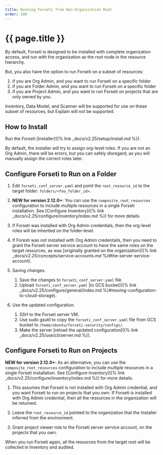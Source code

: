 ```yaml
---
title: Running Forseti from Non-Organization Root
order: 100
---
```


# {{ page.title }}

By default, Forseti is designed to be installed with complete
organization access, and run with the organization as the root node in the
resource hierarchy.

But, you also have the option to run Forseti on a subset of resources:
1. if you are Org Admin, and you want to run Forseti on a specific folder
1. if you are Folder Admin, and you want to run Forseti on a specific folder
1. if you are Project Admin, and you want to run Forseti on projects
that are only owned by you.

Inventory, Data Model, and Scanner will be supported for use on these subset
of resources, but Explain will not be supported.

## How to Install

Run the Forseti [Installer]({% link _docs/v2.25/setup/install.md %}).

By default, the installer will try to assign org-level roles. If you are not
an Org Admin, there will be errors, but you can safely disregard, as you will
manually assign the correct roles later.

## Configure Forseti to Run on a Folder

1. Edit `forseti_conf_server.yaml` and point the `root_resource_id`
to the target folder:
`folders/<foo_folder_id>`.

1. **NEW for version 2.12.0+**: You can use the `composite_root_resources`
   configuration to include multiple resources in a single Forseti installation.
   See [Configure Inventory]({% link _docs/v2.25/configure/inventory/index.md %})
   for more details.

1. If Forseti was installed with Org Admin credentials, then the org-level
   roles will be inherited on the folder-level.

1. If Foresti was not installed with Org Admin credentails, then you need
   to grant the Forseti server service account to have the same roles on the
   target resources, as was [originally granted on the
   organization]({% link _docs/v2.25/concepts/service-accounts.md %}#the-server-service-account).

1. Saving changes.
   1. Save the changes to `forseti_conf_server.yaml` file.
   1. Upload `forseti_conf_server.yaml` [to GCS bucket]({% link _docs/v2.25/configure/general/index.md %}#moving-configuration-to-cloud-storage).

1. Use the updated configuration.
   1. SSH to the Forseti server VM.
   1. Use sudo gsutil to copy the `forseti_conf_server.yaml` file from GCS
   bucket to `/home/ubuntu/forseti-security/configs/`.
   1. Make the server [reload the updated configuration]({% link _docs/v2.25/use/cli/server.md %}).

## Configure Forseti to Run on Projects

**NEW for version 2.12.0+**: As an alternative, you can use the
`composite_root_resources` configuration to include multiple resources in a
single Forseti installation.
See [Configure Inventory]({% link _docs/v2.25/configure/inventory/index.md %})
for more details.

1. This assumes that Forseti is not installed with Org Admin credential, and
you want Forseti to run on projects that you own. If Forseti is installed
with Org Admin credential, then all the resources in the organization
will be returned.

1. Leave the `root_resource_id` pointed to the organization that the Installer
inferred from the environment.

1. Grant project viewer role to the Forseti server service account,
on the projects that you own.

When you run Forseti again, all the resources from the target root
will be collected in Inventory and audited.
